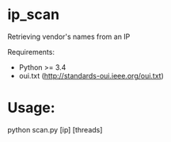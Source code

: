 # ip_scan
Retrieving vendor's names from an IP

Requirements:
- Python >= 3.4
- oui.txt (http://standards-oui.ieee.org/oui.txt)

# Usage:
python scan.py [ip] [threads]
